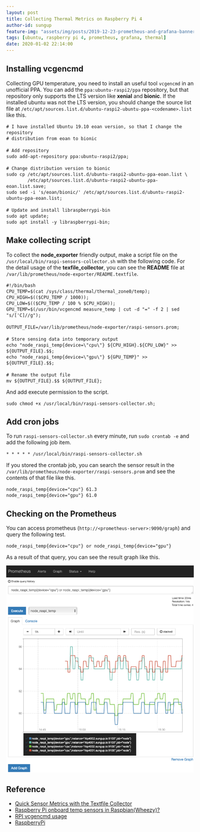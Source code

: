 ```yaml
---
layout: post
title: Collecting Thermal Metrics on Raspberry Pi 4
author-id: sungup
feature-img: "assets/img/posts/2019-12-23-prometheus-and-grafana-banner.jpeg"
tags: [ubuntu, raspberry pi 4, prometheus, grafana, thermal]
date: 2020-01-02 22:14:00
---
```


## Installing vcgencmd

Collecting GPU temperature, you need to install an useful tool `vcgencmd` in
an unofficial PPA. You can add the `ppa:ubuntu-raspi2/ppa` repository, but
that repository only supports the LTS version like **xenial** and **bionic**.
If the installed ubuntu was not the LTS version, you should change the source
list file at `/etc/apt/sources.list.d/ubuntu-raspi2-ubuntu-ppa-<codename>.list`
like this.

```shell
# I have installed Ubuntu 19.10 eoan version, so that I change the repository
# distribution from eoan to bionic

# Add repository
sudo add-apt-repository ppa:ubuntu-raspi2/ppa;

# Change distribution version to bionic
sudo cp /etc/apt/sources.list.d/ubuntu-raspi2-ubuntu-ppa-eoan.list \
        /etc/apt/sources.list.d/ubuntu-raspi2-ubuntu-ppa-eoan.list.save;
sudo sed -i 's/eoan/bionic/' /etc/apt/sources.list.d/ubuntu-raspi2-ubuntu-ppa-eoan.list;

# Update and install libraspberrypi-bin
sudo apt update;
sudo apt install -y libraspberrypi-bin;
```

## Make collecting script

To collect the **node_exporter** friendly output, make a script file on the
`/usr/local/bin/raspi-sensors-collector.sh` with the following code. For the
detail usage of the **texfile_collector**, you can see the **README** file at
`/var/lib/prometheus/node-exporter/README.textfile`.

```shell
#!/bin/bash
CPU_TEMP=$(cat /sys/class/thermal/thermal_zone0/temp);
CPU_HIGH=$(($CPU_TEMP / 1000));
CPU_LOW=$(($CPU_TEMP / 100 % $CPU_HIGH));
GPU_TEMP=$(/usr/bin/vcgencmd measure_temp | cut -d "=" -f 2 | sed "s/['C]//g");

OUTPUT_FILE=/var/lib/prometheus/node-exporter/raspi-sensors.prom;

# Store sensing data into temporary output
echo "node_raspi_temp{device=\"cpu\"} ${CPU_HIGH}.${CPU_LOW}" >> ${OUTPUT_FILE}.$$;
echo "node_raspi_temp{device=\"gpu\"} ${GPU_TEMP}" >> ${OUTPUT_FILE}.$$;

# Rename the output file
mv ${OUTPUT_FILE}.$$ ${OUTPUT_FILE};
```

And add execute permission to the script.

```shell
sudo chmod +x /usr/local/bin/raspi-sensors-collector.sh;
```

## Add cron jobs

To run `raspi-sensors-collector.sh` every minute, run `sudo crontab -e` and
add the following job item.

```text
* * * * * /usr/local/bin/raspi-sensors-collector.sh
```

If you stored the crontab job, you can search the sensor result in the
`/var/lib/prometheus/node-exporter/raspi-sensors.prom` and see the contents of
that file like this.

```text
node_raspi_temp{device="cpu"} 61.3
node_raspi_temp{device="gpu"} 61.0
```

## Checking on the Prometheus

You can access prometheus (`http://<prometheus-server>:9090/graph`) and query
the following test.

```text
node_raspi_temp{device="cpu"} or node_raspi_temp{device="gpu"}
```

As a result of that query, you can see the result graph like this.

![thermal-query-01]

## Reference

- [Quick Sensor Metrics with the Textfile Collector]
- [Raspberry Pi onboard temp sensors in Raspbian(Wheezy)?]
- [RPI vcgencmd usage]
- [RaspberryPi]

[Quick Sensor Metrics with the Textfile Collector]: https://www.robustperception.io/quick-sensor-metrics-with-the-textfile-collector
[Raspberry Pi onboard temp sensors in Raspbian(Wheezy)?]: https://raspberrypi.stackexchange.com/questions/9105/raspberry-pi-onboard-temp-sensors-in-raspbianwheezy
[RPI vcgencmd usage]: https://elinux.org/RPI_vcgencmd_usage
[RaspberryPi]: https://wiki.ubuntu.com/ARM/RaspberryPi

[thermal-query-01]: /assets/img/posts/2020-01-02-collecting-thermal-metrics.png
